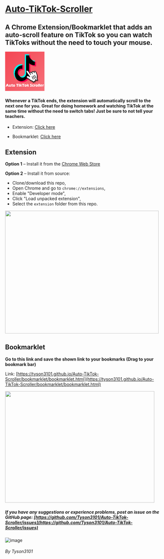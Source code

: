 # [Auto-TikTok-Scroller](https://github.com/Tyson3101/Auto-TikTok-Scroller)

## A Chrome Extension/Bookmarklet that adds an auto-scroll feature on TikTok so you can watch TikToks without the need to touch your mouse.

<img src="https://github.com/Tyson3101/Auto-TikTok-Scroller/blob/main/img/LogoFull128x128.png?raw=true"/>

#### Whenever a TikTok ends, the extension will automatically scroll to the next one for you. Great for doing homework and watching TikTok at the same time without the need to switch tabs! Just be sure to not tell your teachers.

- Extension: [Click here](./README.md#extension)

- Bookmarklet: [Click here](./README.md#bookmarklet)

## Extension

**Option 1** – Install it from the [Chrome Web Store](https://chromewebstore.google.com/detail/hmajbmalffndhiaegjpobejadjiklfci)

**Option 2** – Install it from source:

- Clone/download this repo,
- Open Chrome and go to `chrome://extensions`,
- Enable "Developer mode",
- Click "Load unpacked extension",
- Select the `extension` folder from this repo.

<img src="./img/ScreenshotGoogleExtensionTikTok.png" width="500" height="400" />

## Bookmarklet

**Go to this link and save the shown link to your bookmarks (Drag to your bookmark bar)**

Link: [https://tyson3101.github.io/Auto-TikTok-Scroller/bookmarklet/bookmarklet.html](https://tyson3101.github.io/Auto-TikTok-Scroller/bookmarklet/bookmarklet.html)

<img src="./img/GoogleExtensionGif.gif" width="486" height="363" />

##### If you have any suggestions or experience problems, post an issue on the GitHub page: [https://github.com/Tyson3101/Auto-TikTok-Scroller/issues](https://github.com/Tyson3101/Auto-TikTok-Scroller/issues)

![image](https://github.com/Tyson3101/Auto-TikTok-Scroller/assets/67045138/7d872567-2632-4b91-9beb-777401faa92b)

###### By Tyson3101
